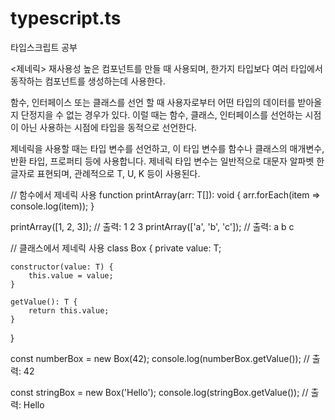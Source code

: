 # typescript.ts
타입스크립트 공부


<제네릭>
재사용성 높은 컴포넌트를 만들 때 사용되며, 한가지 타입보다 여러 타입에서 동작하는 컴포넌트를 생성하는데 사용한다.

함수, 인터페이스 또는 클래스를 선언 할 때 사용자로부터 어떤 타입의 데이터를 받아올지 단정지을 수 없는 경우가 있다. 이럴 때는 함수, 클래스, 인터페이스를 선언하는 시점이 아닌 사용하는 시점에 타입을 동적으로 선언한다.

제네릭을 사용할 때는 타입 변수를 선언하고, 이 타입 변수를 함수나 클래스의 매개변수, 반환 타입, 프로퍼티 등에 사용합니다. 제네릭 타입 변수는 일반적으로 대문자 알파벳 한 글자로 표현되며, 관례적으로 T, U, K 등이 사용된다.

// 함수에서 제네릭 사용
function printArray<T>(arr: T[]): void {
    arr.forEach(item => console.log(item));
}

printArray([1, 2, 3]); // 출력: 1 2 3
printArray(['a', 'b', 'c']); // 출력: a b c

// 클래스에서 제네릭 사용
class Box<T> {
    private value: T;

    constructor(value: T) {
        this.value = value;
    }

    getValue(): T {
        return this.value;
    }
}

const numberBox = new Box<number>(42);
console.log(numberBox.getValue()); // 출력: 42

const stringBox = new Box<string>('Hello');
console.log(stringBox.getValue()); // 출력: Hello
